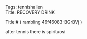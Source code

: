 Tags: tennishallen  
Title: RECOVERY DRINK
  
Title:# ( rambling 46f46083-BGrBVj )  
  
after tennis there is spirituosi  
